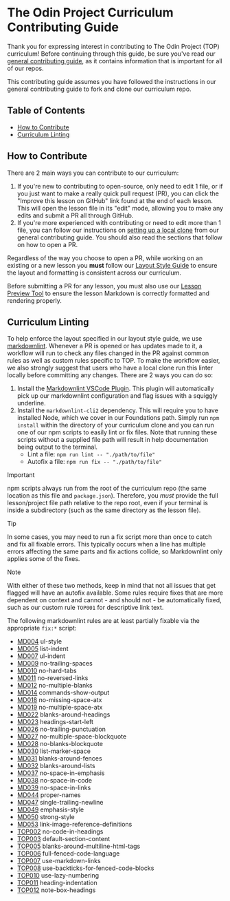# The Odin Project Curriculum Contributing Guide

Thank you for expressing interest in contributing to The Odin Project (TOP) curriculum! Before continuing through this guide, be sure you've read our [general contributing guide](https://github.com/TheOdinProject/.github/blob/main/CONTRIBUTING.md), as it contains information that is important for all of our repos.

This contributing guide assumes you have followed the instructions in our general contributing guide to fork and clone our curriculum repo.

## Table of Contents

- [How to Contribute](#how-to-contribute)
- [Curriculum Linting](#curriculum-linting)

## How to Contribute

There are 2 main ways you can contribute to our curriculum:

1. If you're new to contributing to open-source, only need to edit 1 file, or if you just want to make a really quick pull request (PR), you can click the "Improve this lesson on GitHub" link found at the end of each lesson. This will open the lesson file in its "edit" mode, allowing you to make any edits and submit a PR all through GitHub.
1. If you're more experienced with contributing or need to edit more than 1 file, you can follow our instructions on [setting up a local clone](https://github.com/TheOdinProject/.github/blob/main/CONTRIBUTING.md) from our general contributing guide. You should also read the sections that follow on how to open a PR.

Regardless of the way you choose to open a PR, while working on an existing or a new lesson you **must** follow our [Layout Style Guide](https://github.com/TheOdinProject/curriculum/blob/main/LAYOUT_STYLE_GUIDE.md) to ensure the layout and formatting is consistent across our curriculum.

Before submitting a PR for any lesson, you must also use our [Lesson Preview Tool](https://www.theodinproject.com/lessons/preview) to ensure the lesson Markdown is correctly formatted and rendering properly.

## Curriculum Linting

To help enforce the layout specified in our layout style guide, we use [markdownlint](https://github.com/DavidAnson/markdownlint). Whenever a PR is opened or has updates made to it, a workflow will run to check any files changed in the PR against common rules as well as custom rules specific to TOP. To make the workflow easier, we also strongly suggest that users who have a local clone run this linter locally before committing any changes. There are 2 ways you can do so:

1. Install the [Markdownlint VSCode Plugin](https://marketplace.visualstudio.com/items?itemName=DavidAnson.vscode-markdownlint). This plugin will automatically pick up our markdownlint configuration and flag issues with a squiggly underline.
1. Install the `markdownlint-cli2` dependency. This will require you to have installed Node, which we cover in our Foundations path. Simply run `npm install` within the directory of your curriculum clone and you can run one of our npm scripts to easily lint or fix files. Note that running these scripts without a supplied file path will result in help documentation being output to the terminal.
    - Lint a file: `npm run lint -- "./path/to/file"`
    - Autofix a file: `npm run fix -- "./path/to/file"`

> [!IMPORTANT]
> npm scripts always run from the root of the curriculum repo (the same location as this file and `package.json`). Therefore, you *must* provide the full lesson/project file path relative to the repo root, even if your terminal is inside a subdirectory (such as the same directory as the lesson file).

> [!TIP]
> In some cases, you may need to run a fix script more than once to catch and fix all fixable errors. This typically occurs when a line has multiple errors affecting the same parts and fix actions collide, so Markdownlint only applies some of the fixes.

> [!NOTE]
> With either of these two methods, keep in mind that not all issues that get flagged will have an autofix available. Some rules require fixes that are more dependent on context and cannot - and should not - be automatically fixed, such as our custom rule `TOP001` for descriptive link text.
>
> The following markdownlint rules are at least partially fixable via the appropriate `fix:*` script:
>
> - [MD004](https://github.com/DavidAnson/markdownlint/blob/main/doc/md004.md) ul-style
> - [MD005](https://github.com/DavidAnson/markdownlint/blob/main/doc/md005.md) list-indent
> - [MD007](https://github.com/DavidAnson/markdownlint/blob/main/doc/md007.md) ul-indent
> - [MD009](https://github.com/DavidAnson/markdownlint/blob/main/doc/md009.md) no-trailing-spaces
> - [MD010](https://github.com/DavidAnson/markdownlint/blob/main/doc/md010.md) no-hard-tabs
> - [MD011](https://github.com/DavidAnson/markdownlint/blob/main/doc/md011.md) no-reversed-links
> - [MD012](https://github.com/DavidAnson/markdownlint/blob/main/doc/md012.md) no-multiple-blanks
> - [MD014](https://github.com/DavidAnson/markdownlint/blob/main/doc/md014.md) commands-show-output
> - [MD018](https://github.com/DavidAnson/markdownlint/blob/main/doc/md018.md) no-missing-space-atx
> - [MD019](https://github.com/DavidAnson/markdownlint/blob/main/doc/md019.md) no-multiple-space-atx
> - [MD022](https://github.com/DavidAnson/markdownlint/blob/main/doc/md022.md) blanks-around-headings
> - [MD023](https://github.com/DavidAnson/markdownlint/blob/main/doc/md023.md) headings-start-left
> - [MD026](https://github.com/DavidAnson/markdownlint/blob/main/doc/md026.md) no-trailing-punctuation
> - [MD027](https://github.com/DavidAnson/markdownlint/blob/main/doc/md027.md) no-multiple-space-blockquote
> - [MD028](https://github.com/DavidAnson/markdownlint/blob/main/doc/md028.md) no-blanks-blockquote
> - [MD030](https://github.com/DavidAnson/markdownlint/blob/main/doc/md030.md) list-marker-space
> - [MD031](https://github.com/DavidAnson/markdownlint/blob/main/doc/md031.md) blanks-around-fences
> - [MD032](https://github.com/DavidAnson/markdownlint/blob/main/doc/md032.md) blanks-around-lists
> - [MD037](https://github.com/DavidAnson/markdownlint/blob/main/doc/md037.md) no-space-in-emphasis
> - [MD038](https://github.com/DavidAnson/markdownlint/blob/main/doc/md038.md) no-space-in-code
> - [MD039](https://github.com/DavidAnson/markdownlint/blob/main/doc/md039.md) no-space-in-links
> - [MD044](https://github.com/DavidAnson/markdownlint/blob/main/doc/md044.md) proper-names
> - [MD047](https://github.com/DavidAnson/markdownlint/blob/main/doc/md047.md) single-trailing-newline
> - [MD049](https://github.com/DavidAnson/markdownlint/blob/main/doc/md049.md) emphasis-style
> - [MD050](https://github.com/DavidAnson/markdownlint/blob/main/doc/md050.md) strong-style
> - [MD053](https://github.com/DavidAnson/markdownlint/blob/main/doc/md053.md) link-image-reference-definitions
> - [TOP002](https://github.com/TheOdinProject/curriculum/blob/main/markdownlint/docs/TOP002.md) no-code-in-headings
> - [TOP003](https://github.com/TheOdinProject/curriculum/blob/main/markdownlint/docs/TOP003.md) default-section-content
> - [TOP005](https://github.com/TheOdinProject/curriculum/blob/main/markdownlint/docs/TOP005.md) blanks-around-multiline-html-tags
> - [TOP006](https://github.com/TheOdinProject/curriculum/blob/main/markdownlint/docs/TOP006.md) full-fenced-code-language
> - [TOP007](https://github.com/TheOdinProject/curriculum/blob/main/markdownlint/docs/TOP007.md) use-markdown-links
> - [TOP008](https://github.com/TheOdinProject/curriculum/blob/main/markdownlint/docs/TOP008.md) use-backticks-for-fenced-code-blocks
> - [TOP010](https://github.com/TheOdinProject/curriculum/blob/main/markdownlint/docs/TOP010.md) use-lazy-numbering
> - [TOP011](https://github.com/TheOdinProject/curriculum/blob/main/markdownlint/docs/TOP011.md) heading-indentation
> - [TOP012](https://github.com/TheOdinProject/curriculum/blob/main/markdownlint/docs/TOP012.md) note-box-headings
